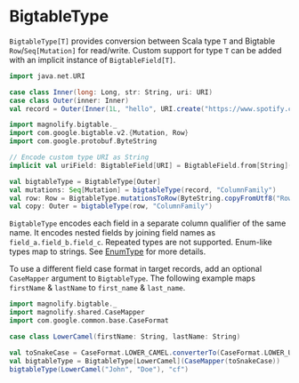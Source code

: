 BigtableType
============

`BigtableType[T]` provides conversion between Scala type `T` and Bigtable `Row`/`Seq[Mutation]` for read/write. Custom support for type `T` can be added with an implicit instance of `BigtableField[T]`.

```scala mdoc:reset
import java.net.URI

case class Inner(long: Long, str: String, uri: URI)
case class Outer(inner: Inner)
val record = Outer(Inner(1L, "hello", URI.create("https://www.spotify.com")))

import magnolify.bigtable._
import com.google.bigtable.v2.{Mutation, Row}
import com.google.protobuf.ByteString

// Encode custom type URI as String
implicit val uriField: BigtableField[URI] = BigtableField.from[String](URI.create)(_.toString)

val bigtableType = BigtableType[Outer]
val mutations: Seq[Mutation] = bigtableType(record, "ColumnFamily")
val row: Row = BigtableType.mutationsToRow(ByteString.copyFromUtf8("RowKey"), mutations)
val copy: Outer = bigtableType(row, "ColumnFamily")
```

`BigtableType` encodes each field in a separate column qualifier of the same name. It encodes nested fields by joining field names as `field_a.field_b.field_c`. Repeated types are not supported. Enum-like types map to strings. See [EnumType](enums.md) for more details.

To use a different field case format in target records, add an optional `CaseMapper` argument to `BigtableType`. The following example maps `firstName` & `lastName` to `first_name` & `last_name`.

```scala mdoc:reset
import magnolify.bigtable._
import magnolify.shared.CaseMapper
import com.google.common.base.CaseFormat

case class LowerCamel(firstName: String, lastName: String)

val toSnakeCase = CaseFormat.LOWER_CAMEL.converterTo(CaseFormat.LOWER_UNDERSCORE).convert _
val bigtableType = BigtableType[LowerCamel](CaseMapper(toSnakeCase))
bigtableType(LowerCamel("John", "Doe"), "cf")
```
